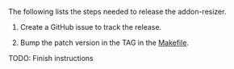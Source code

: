 The following lists the steps needed to release the addon-resizer.

1.  Create a GitHub issue to track the release.

2.  Bump the patch version in the TAG in the [Makefile](https://github.com/kubernetes/autoscaler/blob/addon-resizer-release-1.8/addon-resizer/Makefile).

TODO: Finish instructions